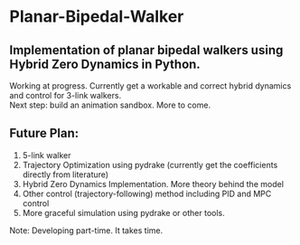 # Planar-Bipedal-Walker
## Implementation of planar bipedal walkers using Hybrid Zero Dynamics in Python.  
Working at progress. Currently get a workable and correct hybrid dynamics and control for 3-link walkers.  
Next step: build an animation sandbox. More to come.  
## Future Plan:  
1. 5-link walker  
2. Trajectory Optimization using pydrake  (currently get the coefficients directly from literature)  
3. Hybrid Zero Dynamics Implementation. More theory behind the model  
4. Other control (trajectory-following) method including PID and MPC control  
5. More graceful simulation using pydrake or other tools.  

Note: Developing part-time. It takes time.  

